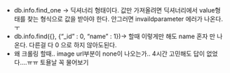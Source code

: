 - db.info.find_one → 딕셔너리 형태이다. 값만 가져올려면 딕셔너리에서 value형태를 찾는 형식으로 값을 받아야 한다. 안그러면 invaildparameter 에러가 나온다.ㅜ
- db.info.find({}, {“_id” : 0, “name” : 1})→ 할때 이렇게만 해도 name 혼자 만 나온다. 다른걸 다 0 으로 하지 않아도된다.
- 왜 크롤링 할때.. image url부분이 none이 나오는가.. 4시간 고민해도 답이 없었다....ㅠㅠ 토욜날 꼭 물어보기